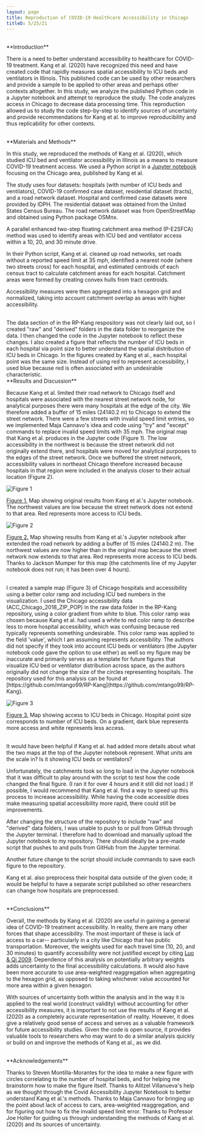 ```yaml
---
layout: page
title: Reproduction of COVID-19 Healthcare Accessibility in Chicago
titleD: 5/25/21
---
```


<br>
**Introduction**

There is a need to better understand accessibility to healthcare for COVID-19 treatment. Kang et al. (2020) have recognized this need 
and have created code that rapidly measures spatial accessibility to ICU beds and ventilators in Illinois. 
This published code can be used by other researchers and provide a sample to be applied to other areas and perhaps other contexts altogether. 
In this study, we analyze the published Python code in a Jupyter notebook and attempt to reproduce the study. The code analyzes access in Chicago to 
decrease data processing time. This reproduction allowed us to study the code step-by-step to identify sources of uncertainty and provide recommendations for 
Kang et al. to improve reproducibility and thus replicability for other contexts. 


<br>
**Materials and Methods**

In this study, we reproduced the methods of Kang et al. (2020), which studied 
ICU bed and ventilator accessibility in Illinois as a means to measure COVID-19 treatment access. 
We used a Python script in a [Jupyter notebook](https://github.com/mtango99/RP-Kang/blob/main/COVID-19Acc.ipynb) focusing on the Chicago area, published by Kang et al.

The study uses four datasets: hospitals (with number of ICU beds and ventilators), 
COVID-19 confirmed case dataset, residential dataset (tracts), and a road network 
dataset. Hospital and confirmed case datasets were provided by IDPH. The residential 
dataset was obtained from the United States Census Bureau. The road network dataset 
was from OpenStreetMap and obtained using Python package OSMnx. 

A parallel enhanced two-step floating catchment area method (P-E2SFCA) method 
was used to identify areas with ICU bed and ventilator access within a 10, 20, and 30 minute drive. 

In their Python script, Kang et al. cleaned up road networks, set roads without a reported speed 
limit at 35 mph, identified a nearest node (where two streets cross) for each hospital, and 
estimated centroids of each census tract to calculate catchment areas for each hospital. 
Catchment areas were formed by creating convex hulls from tract centroids. 

Accessibility measures were then aggregated into a hexagon grid and normalized, taking into account 
catchment overlap as areas with higher accessibility. 

<br>
The data section of in the RP-Kang respository was not clearly laid out, so I created "raw" and "derived" folders in the data folder to reorganize the data. I then changed 
the code in the Jupyter notebook to reflect these changes. I also created a figure that reflects the number of ICU beds in each hospital via point size to better understand 
the spatial distribution of ICU beds in Chicago. In the figures created by Kang et al., each hospital point was the same size. Instead of using red to represent accessibility, 
I used blue because red is often associated with an undesirable characteristic. 

<br>
**Results and Discussion**

Because Kang et al. limited their road network to Chicago itself and hospitals were associated with the nearest street network node, for analytical purposes there were 
many hospitals at the edge of the city. We therefore added a buffer of 15 miles (24140.2 m) to Chicago to extend the street network. There were a few streets with invalid 
speed limit entries, so we implemented Maja Cannavo's idea and code using "try" and "except" commands to replace invalid speed limits with 35 mph. The original map that 
Kang et al. produces in the Jupyter code (Figure 1). The low accessibility in the northwest is because the street network did not originally extend there, and hospitals 
were moved for analytical purposes to the edges of the street network. Once we buffered the street network, accessibility values in northeast Chicago therefore increased 
because hospitals in that region were included in the analysis closer to their actual location (Figure 2). 


![Figure 1](assets/ChicagoResultOrig.png)

[Figure 1.](assets/ChicagoResultOrig.png) Map showing original results from Kang et al.'s Jupyter notebook. The northwest values are low because the street network does not extend to that area. 
Red represents more access to ICU beds. 

![Figure 2](assets/network_fix.png)

[Figure 2.](assets/network_fix.png) Map showing results from Kang et al.'s Jupyter notebook after extended the road network by adding a buffer of 15 miles (24140.2 m). 
The northwest values are now higher than in the original map because the street network now extends to that area. Red represents more access to ICU beds. 
Thanks to Jackson Mumper for this map (the catchments line of my Jupyter notebook does not run; it has been over 4 hours). 

<br>
I created a sample map (Figure 3) of Chicago hospitals and accessibility using a better color ramp and including ICU bed numbers in the visualization. 
I used the Chicago accessibility data (ACC_Chicago_2018_ZIP_POP) in the raw data folder in the RP-Kang repository, using a color gradient from white to blue. This color ramp was chosen because Kang et al. 
had used a white to red color ramp to describe less to more hospital accessibility, which was confusing because red typically represents something undesirable. 
This color ramp was applied to the field 'value', which I am assuming represents accessibility. The authors did not specify if they took into account ICU beds or ventilators 
(the Jupyter notebook code gave the option to use either) as well so my figure may be inaccurate and primarily serves as a template for future figures that visualize ICU bed 
or ventilator distribution across space, as the authors originally did not change the size of the circles representing hospitals. The repository used for 
this analysis can be found at [https://github.com/mtango99/RP-Kang](https://github.com/mtango99/RP-Kang). 

![Figure 3](assets/hospitalAccess.png)

[Figure 3.](assets/hospitalAccess.png) Map showing access to ICU beds in Chicago. Hospital point size corresponds to number of ICU beds. On a gradient, dark blue represents more access and white represents less access. 

<br>
It would have been helpful if Kang et al. had added more details about what the two maps at the top of the Jupyter notebook represent. 
What units are the scale in? Is it showing ICU beds or ventilators? 

Unfortunately, the catchments took so long to load in the Jupyter notebook that it was difficult to play around 
with the script to test how the code changed the final figure. (I ran it for over 4 hours and it still did not load.) If possible, I would recommend 
that Kang et al. find a way to speed up this process to increase accessibility. 
While having the code accessible does make measuring spatial accessibility more rapid, 
there could still be improvements. 

After changing the structure of the repository to include "raw" and "derived" data folders, I was unable to push to or pull from GitHub through the Jupyter terminal. I therefore 
had to download and manually upload the Jupyter notebook to my repository. There should ideally be a pre-made script that pushes to and pulls from GitHub from the Jupyter terminal. 

Another future change to the script should include commands to save each figure to the repository. 

Kang et al. also preprocess their hospital data outside of the given code; it would be helpful to have a separate script published so other researchers can change how 
hospitals are preprocessed. 


<br>
**Conclusions**

Overall, the methods by Kang et al. (2020) are useful in gaining a general idea of COVID-19 treatment accessibility. In reality, there are many other forces that shape 
accessibility. The most important of these is lack of access to a car-- particularly in a city like Chicago that has public transportation. Moreover, the weights used 
for each travel time (10, 20, and 30 minutes) to quantify accessibility were not justified except by citing 
[Luo & Qi 2009](https://pubmed.ncbi.nlm.nih.gov/19576837/). Dependence of this analysis on potentially arbitrary weights adds uncertainty to the final accessibility calculations. 
It would also have been more accurate to use area-weighted reaggregation when aggregating to the hexagon grid, as opposed to taking whichever value accounted for more area within 
a given hexagon. 

With sources of uncertainty both within the analysis and in the way it is applied to the real world (construct validity) without accounting for other accessibility measures, 
it is important to not use the results of Kang et al. (2020) as a completely accurate representation of reality. However, it does give a relatively good sense of access and 
serves as a valuable framework for future accessibility studies. Given the code is open source, it provides valuable tools to researchers who may want to do a similar analysis quickly or build on and improve the methods of Kang et al., as we did. 


<br>
**Acknowledgements**

Thanks to Steven Montilla-Morantes for the idea to make a new figure with circles correlating to the number of hospital beds, and for helping me brainstorm how to make the figure itself. 
Thanks to Alitzel Villanueva's help as we thought through the Covid Accessibility Jupyter Notebook to better understand Kang et al.'s methods. 
Thanks to Maja Cannavo for bringing up the point about lack of access to cars, area-weighted reaggregation, and for figuring out how to fix the invalid speed limit error. 
Thanks to Professor Joe Holler for guiding us through understanding the methods of Kang et al. (2020) and its sources of uncertainty. 

<br>